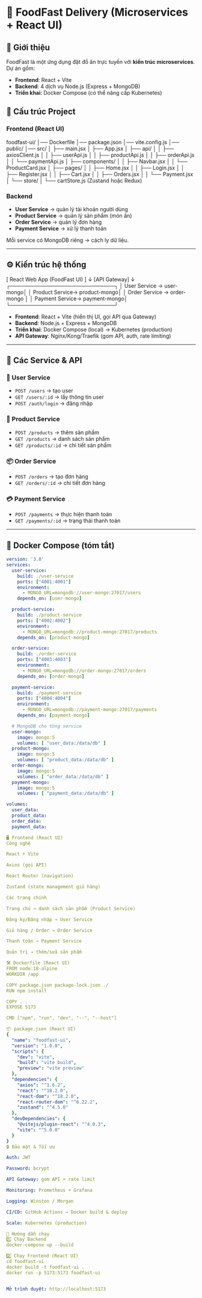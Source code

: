 # 🍔 FoodFast Delivery (Microservices + React UI)

## 📌 Giới thiệu
FoodFast là một ứng dụng đặt đồ ăn trực tuyến với **kiến trúc microservices**.  
Dự án gồm:
- **Frontend**: React + Vite
- **Backend**: 4 dịch vụ Node.js (Express + MongoDB)
- **Triển khai**: Docker Compose (có thể nâng cấp Kubernetes)


## 📂 Cấu trúc Project

### Frontend (React UI)
foodfast-ui/
│── Dockerfile
│── package.json
│── vite.config.js
│── public/
│── src/
│ ├── main.jsx
│ ├── App.jsx
│ ├── api/
│ │ ├── axiosClient.js
│ │ ├── userApi.js
│ │ ├── productApi.js
│ │ ├── orderApi.js
│ │ └── paymentApi.js
│ ├── components/
│ │ ├── Navbar.jsx
│ │ └── ProductCard.jsx
│ ├── pages/
│ │ ├── Home.jsx
│ │ ├── Login.jsx
│ │ ├── Register.jsx
│ │ ├── Cart.jsx
│ │ ├── Orders.jsx
│ │ └── Payment.jsx
│ └── store/
│ └── cartStore.js (Zustand hoặc Redux)


### Backend
- **User Service** → quản lý tài khoản người dùng  
- **Product Service** → quản lý sản phẩm (món ăn)  
- **Order Service** → quản lý đơn hàng  
- **Payment Service** → xử lý thanh toán  

Mỗi service có MongoDB riêng → cách ly dữ liệu.

---

## ⚙️ Kiến trúc hệ thống
[ React Web App (FoodFast UI) ]
↓
[API Gateway]
↓
┌────────────────────────────┐
│ User Service → user-mongo│
│ Product Service→ product-mongo│
│ Order Service → order-mongo │
│ Payment Service→ payment-mongo│
└────────────────────────────┘

- **Frontend**: React + Vite (hiển thị UI, gọi API qua Gateway)  
- **Backend**: Node.js + Express + MongoDB  
- **Triển khai**: Docker Compose (local) → Kubernetes (production)  
- **API Gateway**: Nginx/Kong/Traefik (gom API, auth, rate limiting)  

---

## 🚀 Các Service & API

### 🧑 User Service
- `POST /users` → tạo user  
- `GET /users/:id` → lấy thông tin user  
- `POST /auth/login` → đăng nhập  

### 🍔 Product Service
- `POST /products` → thêm sản phẩm  
- `GET /products` → danh sách sản phẩm  
- `GET /products/:id` → chi tiết sản phẩm  

### 📦 Order Service
- `POST /orders` → tạo đơn hàng  
- `GET /orders/:id` → chi tiết đơn hàng  

### 💳 Payment Service
- `POST /payments` → thực hiện thanh toán  
- `GET /payments/:id` → trạng thái thanh toán  

---

## 🐳 Docker Compose (tóm tắt)

```yaml
version: '3.8'
services:
  user-service:
    build: ./user-service
    ports: ["4001:4001"]
    environment:
      - MONGO_URL=mongodb://user-mongo:27017/users
    depends_on: [user-mongo]

  product-service:
    build: ./product-service
    ports: ["4002:4002"]
    environment:
      - MONGO_URL=mongodb://product-mongo:27017/products
    depends_on: [product-mongo]

  order-service:
    build: ./order-service
    ports: ["4003:4003"]
    environment:
      - MONGO_URL=mongodb://order-mongo:27017/orders
    depends_on: [order-mongo]

  payment-service:
    build: ./payment-service
    ports: ["4004:4004"]
    environment:
      - MONGO_URL=mongodb://payment-mongo:27017/payments
    depends_on: [payment-mongo]

  # MongoDB cho từng service
  user-mongo:
    image: mongo:5
    volumes: [ "user_data:/data/db" ]
  product-mongo:
    image: mongo:5
    volumes: [ "product_data:/data/db" ]
  order-mongo:
    image: mongo:5
    volumes: [ "order_data:/data/db" ]
  payment-mongo:
    image: mongo:5
    volumes: [ "payment_data:/data/db" ]

volumes:
  user_data:
  product_data:
  order_data:
  payment_data:

🖥 Frontend (React UI)
Công nghệ

React + Vite

Axios (gọi API)

React Router (navigation)

Zustand (state management giỏ hàng)

Các trang chính

Trang chủ → danh sách sản phẩm (Product Service)

Đăng ký/Đăng nhập → User Service

Giỏ hàng / Order → Order Service

Thanh toán → Payment Service

Quản trị → thêm/sửa sản phẩm

🛠 Dockerfile (React UI)
FROM node:18-alpine
WORKDIR /app

COPY package.json package-lock.json ./
RUN npm install

COPY . .
EXPOSE 5173

CMD ["npm", "run", "dev", "--", "--host"]

📦 package.json (React UI)
{
  "name": "foodfast-ui",
  "version": "1.0.0",
  "scripts": {
    "dev": "vite",
    "build": "vite build",
    "preview": "vite preview"
  },
  "dependencies": {
    "axios": "^1.6.2",
    "react": "^18.2.0",
    "react-dom": "^18.2.0",
    "react-router-dom": "^6.22.2",
    "zustand": "^4.5.0"
  },
  "devDependencies": {
    "@vitejs/plugin-react": "^4.0.3",
    "vite": "^5.0.0"
  }
}
🔒 Bảo mật & Tối ưu

Auth: JWT

Password: bcrypt

API Gateway: gom API + rate limit

Monitoring: Prometheus + Grafana

Logging: Winston / Morgan

CI/CD: GitHub Actions → Docker build & deploy

Scale: Kubernetes (production)

📜 Hướng dẫn chạy
1️⃣ Chạy Backend
docker-compose up --build

2️⃣ Chạy Frontend (React UI)
cd foodfast-ui
docker build -t foodfast-ui .
docker run -p 5173:5173 foodfast-ui


Mở trình duyệt: http://localhost:5173
